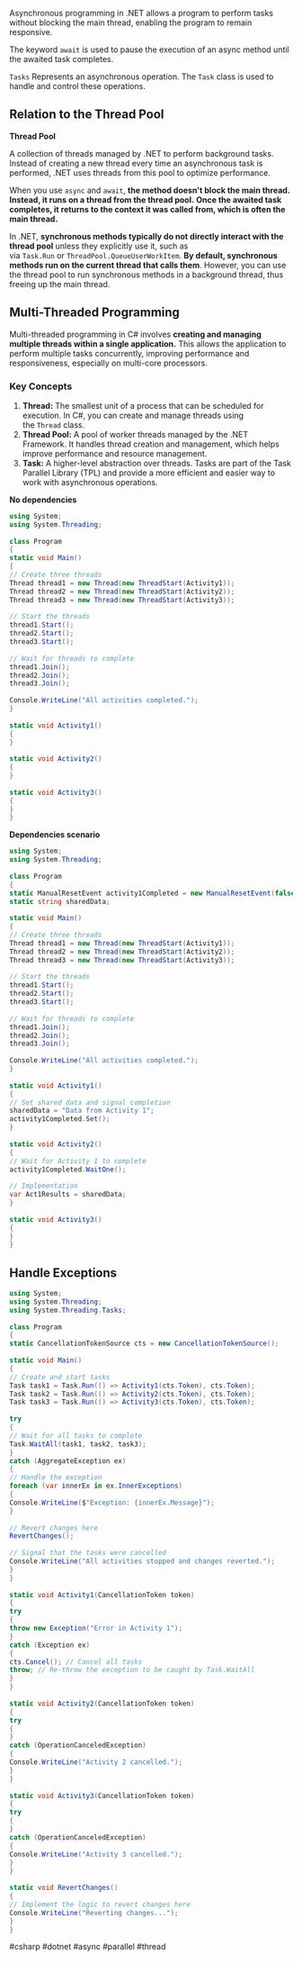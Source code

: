 
Asynchronous programming in .NET allows a program to perform tasks without blocking the main thread, enabling the program to remain responsive.

The keyword `await` is used to pause the execution of an async method until the awaited task completes.

`Tasks` Represents an asynchronous operation. The `Task` class is used to handle and control these operations.

## Relation to the Thread Pool

**Thread Pool**

A collection of threads managed by .NET to perform background tasks. Instead of creating a new thread every time an asynchronous task is performed, .NET uses threads from this pool to optimize performance.

When you use `async` and `await`, **the method doesn't block the main thread. Instead, it runs on a thread from the thread pool.** **Once the awaited task completes, it returns to the context it was called from, which is often the main thread.**

In .NET, **synchronous methods typically do not directly interact with the thread pool** unless they explicitly use it, such as via `Task.Run` or `ThreadPool.QueueUserWorkItem`. **By default, synchronous methods run on the current thread that calls them**. However, you can use the thread pool to run synchronous methods in a background thread, thus freeing up the main thread.

## Multi-Threaded Programming

Multi-threaded programming in C# involves **creating and managing multiple threads within a single application.** This allows the application to perform multiple tasks concurrently, improving performance and responsiveness, especially on multi-core processors.

### Key Concepts

1. **Thread:** The smallest unit of a process that can be scheduled for execution. In C#, you can create and manage threads using the `Thread` class.
2. **Thread Pool:** A pool of worker threads managed by the .NET Framework. It handles thread creation and management, which helps improve performance and resource management.
3. **Task:** A higher-level abstraction over threads. Tasks are part of the Task Parallel Library (TPL) and provide a more efficient and easier way to work with asynchronous operations.

**No dependencies**

```csharp
using System;  
using System.Threading;  
  
class Program  
{  
static void Main()  
{  
// Create three threads  
Thread thread1 = new Thread(new ThreadStart(Activity1));  
Thread thread2 = new Thread(new ThreadStart(Activity2));  
Thread thread3 = new Thread(new ThreadStart(Activity3));  
  
// Start the threads  
thread1.Start();  
thread2.Start();  
thread3.Start();  
  
// Wait for threads to complete  
thread1.Join();  
thread2.Join();  
thread3.Join();  
  
Console.WriteLine("All activities completed.");  
}  
  
static void Activity1()  
{  
}  
  
static void Activity2()  
{  
}  
  
static void Activity3()  
{  
}  
}
```

**Dependencies scenario**

```csharp
using System;  
using System.Threading;  
  
class Program  
{  
static ManualResetEvent activity1Completed = new ManualResetEvent(false);  
static string sharedData;  
  
static void Main()  
{  
// Create three threads  
Thread thread1 = new Thread(new ThreadStart(Activity1));  
Thread thread2 = new Thread(new ThreadStart(Activity2));  
Thread thread3 = new Thread(new ThreadStart(Activity3));  
  
// Start the threads  
thread1.Start();  
thread2.Start();  
thread3.Start();  
  
// Wait for threads to complete  
thread1.Join();  
thread2.Join();  
thread3.Join();  
  
Console.WriteLine("All activities completed.");  
}  
  
static void Activity1()  
{  
// Set shared data and signal completion  
sharedData = "Data from Activity 1";  
activity1Completed.Set();  
}  
  
static void Activity2()  
{  
// Wait for Activity 1 to complete  
activity1Completed.WaitOne();  
  
// Implementation  
var Act1Results = sharedData;  
}  
  
static void Activity3()  
{  
}  
}
```

## Handle Exceptions

```csharp
using System;  
using System.Threading;  
using System.Threading.Tasks;  
  
class Program  
{  
static CancellationTokenSource cts = new CancellationTokenSource();  
  
static void Main()  
{  
// Create and start tasks  
Task task1 = Task.Run(() => Activity1(cts.Token), cts.Token);  
Task task2 = Task.Run(() => Activity2(cts.Token), cts.Token);  
Task task3 = Task.Run(() => Activity3(cts.Token), cts.Token);  
  
try  
{  
// Wait for all tasks to complete  
Task.WaitAll(task1, task2, task3);  
}  
catch (AggregateException ex)  
{  
// Handle the exception  
foreach (var innerEx in ex.InnerExceptions)  
{  
Console.WriteLine($"Exception: {innerEx.Message}");  
}  
  
// Revert changes here  
RevertChanges();  
  
// Signal that the tasks were cancelled  
Console.WriteLine("All activities stopped and changes reverted.");  
}  
}  
  
static void Activity1(CancellationToken token)  
{  
try  
{  
throw new Exception("Error in Activity 1");  
}  
catch (Exception ex)  
{  
cts.Cancel(); // Cancel all tasks  
throw; // Re-throw the exception to be caught by Task.WaitAll  
}  
}  
  
static void Activity2(CancellationToken token)  
{  
try  
{  
}  
catch (OperationCanceledException)  
{  
Console.WriteLine("Activity 2 cancelled.");  
}  
}  
  
static void Activity3(CancellationToken token)  
{  
try  
{  
}  
catch (OperationCanceledException)  
{  
Console.WriteLine("Activity 3 cancelled.");  
}  
}  
  
static void RevertChanges()  
{  
// Implement the logic to revert changes here  
Console.WriteLine("Reverting changes...");  
}  
}
```

#csharp #dotnet #async #parallel #thread